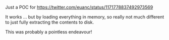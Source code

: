 Just a POC for https://twitter.com/euanc/status/1171778837492973569

It works ... but by loading everything in memory, so really not much different to just fully extracting the contents to disk. 

This was probably a pointless endeavour!